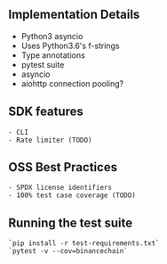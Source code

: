 Implementation Details
----------------------

- Python3 asyncio
- Uses Python3.6's f-strings
- Type annotations
- pytest suite
- asyncio
- aiohttp
    connection pooling?


SDK features
------------
    - CLI
    - Rate limiter (TODO)


OSS Best Practices
------------------
    - SPDX license identifiers
    - 100% test case coverage (TODO)


Running the test suite
----------------------

    `pip install -r test-requirements.txt`
    `pytest -v --cov=binancechain`
